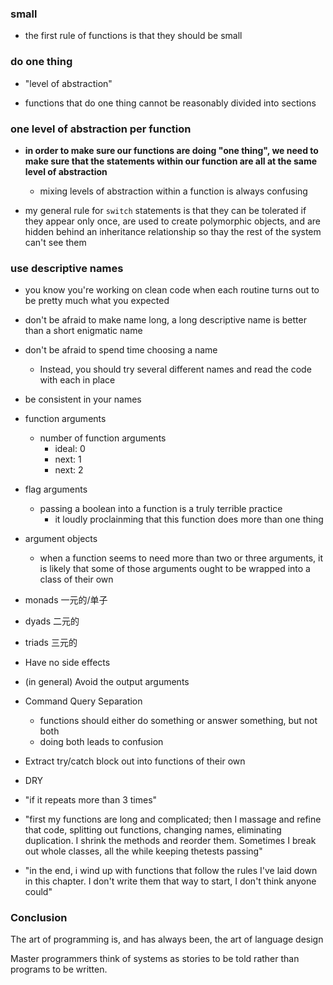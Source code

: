 ### small

+ the first rule of functions is that they should be small

### do one thing

+ "level of abstraction"

+ functions that do one thing cannot be reasonably divided into sections

### one level of abstraction per function

+ **in order to make sure our functions are doing "one thing", we need to make sure that the statements within our function are all at the same level of abstraction**
    + mixing levels of abstraction within a function is always confusing

+ my general rule for `switch` statements is that they can be tolerated if they appear only once, are used to create polymorphic objects, and are hidden behind an inheritance relationship so thay the rest of the system can't see them


### use descriptive names

+ you know you're working on clean code when each routine turns out to be pretty much what you expected

+ don't be afraid to make name long, a long descriptive name is better than a short enigmatic name

+ don't be afraid to spend time choosing a name
    + Instead, you should try several different names and read the code with each in place

+ be consistent in your names

+ function arguments
    + number of function arguments
        + ideal: 0
        + next: 1
        + next: 2


+ flag arguments
    + passing a boolean into a function is a truly terrible practice
        + it loudly proclainming that this function does more than one thing

+ argument objects
    + when a function seems to need more than two or three arguments, it is likely that some of those arguments ought to be wrapped into a class of their own

+ monads 一元的/单子
+ dyads  二元的
+ triads 三元的

+ Have no side effects

+ (in general) Avoid the output arguments

+ Command Query Separation
    + functions should either do something or answer something, but not both
    + doing both leads to confusion

+ Extract try/catch block out into functions of their own

+ DRY

+ "if it repeats more than 3 times"

+ "first my functions are long and complicated; then I massage and refine that code, splitting out functions, changing names, eliminating duplication. I shrink the methods and reorder them. Sometimes I break out whole classes, all the while keeping thetests passing"
+ "in the end, i wind up with functions that follow the rules I've laid down in this chapter. I don't write them that way to start, I don't think anyone could"

### Conclusion

The art of programming is, and has always been, the art of language design

Master programmers think of systems as stories to be told rather than programs to be written.







